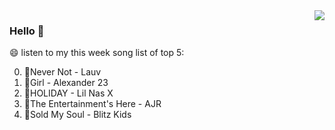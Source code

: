 <img align="right"  src="https://github-readme-stats.vercel.app/api/top-langs/?username=sohyunQVQ" />

### Hello 👋

😄 listen to my this week song list of top 5:

0. 🌈Never Not - Lauv
1. 🌈Girl - Alexander 23
2. 🌈HOLIDAY - Lil Nas X
3. 🌈The Entertainment's Here - AJR
4. 🌈Sold My Soul - Blitz Kids

